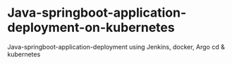 # Java-springboot-application-deployment-on-kubernetes
Java-springboot-application-deployment using Jenkins, docker, Argo cd &amp; kubernetes
